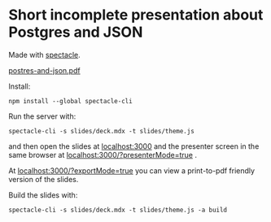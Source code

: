 # Short incomplete presentation about Postgres and JSON

Made with [spectacle](https://github.com/FormidableLabs/spectacle).

[postres-and-json.pdf](./postgres-and-json.pdf)

Install:
```
npm install --global spectacle-cli
```

Run the server with:

```
spectacle-cli -s slides/deck.mdx -t slides/theme.js
```

and then open the slides at
[localhost:3000](http://localhost:3000)
and the presenter screen in the same browser at
[localhost:3000/?presenterMode=true](http://localhost:3000/?presenterMode=true)
.

At
[localhost:3000/?exportMode=true](http://localhost:3000/?exportMode=true)
you can view a print-to-pdf friendly version of the slides.


Build the slides with:

```
spectacle-cli -s slides/deck.mdx -t slides/theme.js -a build
```
